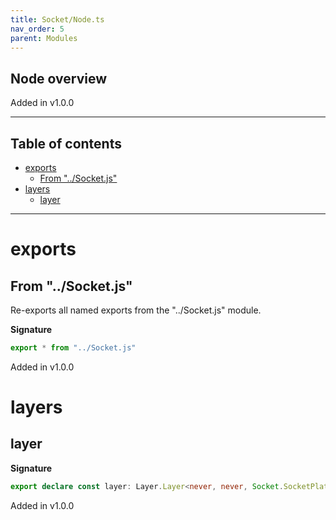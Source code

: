 ```yaml
---
title: Socket/Node.ts
nav_order: 5
parent: Modules
---
```


## Node overview

Added in v1.0.0

---

<h2 class="text-delta">Table of contents</h2>

- [exports](#exports)
  - [From "../Socket.js"](#from-socketjs)
- [layers](#layers)
  - [layer](#layer)

---

# exports

## From "../Socket.js"

Re-exports all named exports from the "../Socket.js" module.

**Signature**

```ts
export * from "../Socket.js"
```

Added in v1.0.0

# layers

## layer

**Signature**

```ts
export declare const layer: Layer.Layer<never, never, Socket.SocketPlatform>
```

Added in v1.0.0

